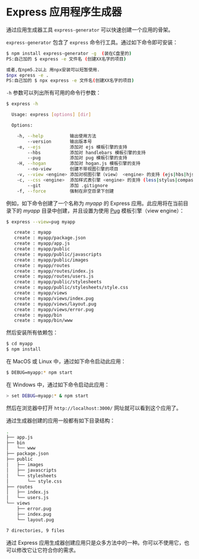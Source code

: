# Express 应用程序生成器

通过应用生成器工具 `express-generator` 可以快速创建一个应用的骨架。

`express-generator` 包含了 `express` 命令行工具。通过如下命令即可安装：

```sh
$ npm install express-generator -g  (装在C盘里的)
PS:自己加的 $ express -e 文件名 (创建XX名字的项目)

或者,在npm5.2以上 用npx安装可以短暂使用.
$npx epress -e .
PS:自己加的 $ npx express -e 文件名(创建XX名字的项目)

```

`-h` 参数可以列出所有可用的命令行参数：

```sh
$ express -h

  Usage: express [options] [dir]

  Options:

    -h, --help          输出使用方法
        --version       输出版本号
    -e, --ejs           添加对 ejs 模板引擎的支持
        --hbs           添加对 handlebars 模板引擎的支持
        --pug           添加对 pug 模板引擎的支持
    -H, --hogan         添加对 hogan.js 模板引擎的支持
        --no-view       创建不带视图引擎的项目
    -v, --view <engine> 添加对视图引擎（view） <engine> 的支持 (ejs|hbs|hjs|jade|pug|twig|vash) （默认是 jade 模板引擎）
    -c, --css <engine>  添加样式表引擎 <engine> 的支持 (less|stylus|compass|sass) （默认是普通的 css 文件）
        --git           添加 .gitignore
    -f, --force         强制在非空目录下创建
```

例如，如下命令创建了一个名称为 *myapp* 的 Express 应用。此应用将在当前目录下的 *myapp* 目录中创建，并且设置为使用 [Pug](https://pugjs.org/) 模板引擎（view engine）：

```sh
$ express --view=pug myapp

   create : myapp
   create : myapp/package.json
   create : myapp/app.js
   create : myapp/public
   create : myapp/public/javascripts
   create : myapp/public/images
   create : myapp/routes
   create : myapp/routes/index.js
   create : myapp/routes/users.js
   create : myapp/public/stylesheets
   create : myapp/public/stylesheets/style.css
   create : myapp/views
   create : myapp/views/index.pug
   create : myapp/views/layout.pug
   create : myapp/views/error.pug
   create : myapp/bin
   create : myapp/bin/www
```

然后安装所有依赖包：

```sh
$ cd myapp
$ npm install
```

在 MacOS 或 Linux 中，通过如下命令启动此应用：

```sh
$ DEBUG=myapp:* npm start
```

在 Windows 中，通过如下命令启动此应用：

```sh
> set DEBUG=myapp:* & npm start
```

然后在浏览器中打开 `http://localhost:3000/` 网址就可以看到这个应用了。

通过生成器创建的应用一般都有如下目录结构：

```sh
.
├── app.js
├── bin
│   └── www
├── package.json
├── public
│   ├── images
│   ├── javascripts
│   └── stylesheets
│       └── style.css
├── routes
│   ├── index.js
│   └── users.js
└── views
    ├── error.pug
    ├── index.pug
    └── layout.pug

7 directories, 9 files
```

通过 Express 应用生成器创建应用只是众多方法中的一种。你可以不使用它，也可以修改它让它符合你的需求。






